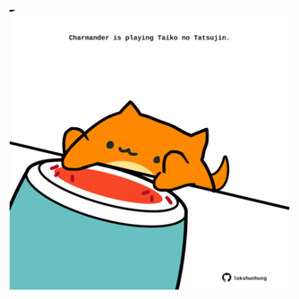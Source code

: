 <!-- built at 07/07/2025, 14:00:28 UTC -->
<p align="center">
  <img width="500" height="500" src="./ReadmeImage.svg">
</p>
